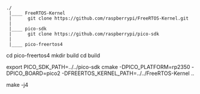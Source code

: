 ```
./
 |____ FreeRTOS-Kernel
 |      git clone https://github.com/raspberrypi/FreeRTOS-Kernel.git
 |
 |____ pico-sdk
 |      git clone https://github.com/raspberrypi/pico-sdk
 |
 |____ pico-freertos4
```

cd pico-freertos4
mkdir build
cd build

export PICO_SDK_PATH=../../pico-sdk
cmake -DPICO_PLATFORM=rp2350 -DPICO_BOARD=pico2 -DFREERTOS_KERNEL_PATH=../../FreeRTOS-Kernel ..

make -j4
